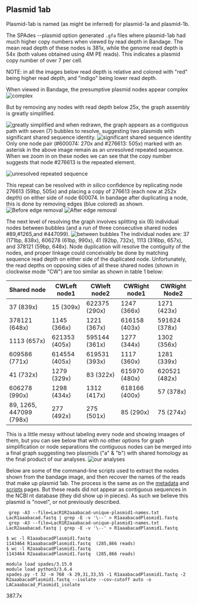 ---
---

## Plasmid 1ab

Plasmid-1ab is named (as might be inferred) for plasmid-1a and plasmid-1b.

The SPAdes --plasmid option generated `.gfa` files where plasmid-1ab had much higher copy numbers when viewed by read depth in Bandage. The mean read depth of these nodes is 381x, while the genome read depth is 54x (both values obtained using 4M PE reads). This indicates a plasmid copy number of over 7 per cell.

NOTE: in all the images below read depth is relative and colored with "red" being higher read depth, and "indigo" being lower read depth.

When viewed in Bandage, the presumptive plasmid nodes appear complex ![complex](/fig/Plasmid1ab-exploded-before-trimming-selected.png) 

But by removing any nodes with read depth below 25x, the graph assembly is greatly simplified.

 ![greatly simplified](/fig/Plasmid1ab-exploded-after-trimming.png) and when redrawn, the graph appears as a contiguous path with seven (7) bubbles to resolve, suggesting two plasmids with significant shared sequence identity. ![significant shared sequence identity](/fig/990-selection-graph.png) Only one node pair (#600074: 270x and #276613: 505x) marked with an asterisk in the above image remain as an unresolved repeated sequence. When we zoom in on these nodes we can see that the copy number suggests that node #276613 is the repeated element.
 
 ![unresolved repeated sequence](/fig/600074-and-276613-graph-labels.png) 
 
  This repeat can be resolved with *in silico* confidence by replicating node 276613 (59bp, 505x) and placing a copy of 276613 (each now at 252x depth) on either side of node 600074. In bandage after duplicating a node, this is done by removing edges (blue colored) as shown.
![Before edge removal](/fig/resolving-600074-v-2sm.png)
![After edge removal](/fig/resolving-600074-v2-Bsm.png) 

The next level of resolving the graph involves splitting six (6) individual nodes between bubbles (and a run of three consecutive shared nodes #89,#1265,and #447099). ![between bubbles](/fig/Plasmid1ab-after-depth-25-trimming-best-layout-depth250-700.png) 
The individual nodes are: 37 (171bp, 838x), 606278 (61bp, 990x), 41 (92bp, 732x), 1113 (316bp, 657x), and 378121 (59bp, 648x). Node duplication will resolve the contiguity of the nodes, and proper linkage could conceivably be done by matching sequence read depth on either side of the duplicated node. Unfortunately, the read depths on opposing sides of all these shared nodes (shown in clockwise mode "CW") are too similar as shown in table 1 below:

| Shared node | CWLeft node1 | CWleft node2 | CWRight node1 | CWRight Node2 | 
| --- | --- | --- | --- | --- |
| 37 (839x) | 15 (309x) | 622375 (290x) | 1247 (366x) | 1271 (423x) |
| 378121 (648x) | 1145 (366x) | 1221 (367x) | 616158 (403x) | 591624 (378x) |
| 1113 (657x) | 621353 (405x) | 595144 (361x) | 1277 (344x) | 1302 (356x) |
| 609586 (771x) | 614554 (405x) | 619531 (393x) | 1117 (360x) | 1281 (339x) |
| 41 (732x) | 1279 (329x) | 83 (322x) | 615970 (480x) | 620521 (482x) |
| 606278 (990x) | 1298 (434x) | 1312 (417x) | 618166 (400x) | 57 (378x) |
| 89, 1265, 447099 (798x) | 277 (492x) | 275 (501x) | 85 (290x) | 75 (274x) |

This is a little messy without labeling every node and showing imaages of them, but you can see below that with no other options for graph simplification or node separations
the contiguous nodes can be merged into a final graph suggesting two plasmids ("a" & "b") 
with shared homology as the final product of our analyses. ![our analyses](/fig/Plasmid1ab-simplified_graphs.png) 

Below are some of the command-line scripts used to extract the nodes shown from the bandage image, and then 
recover the names of the reads that make up plasmid 1ab. The process is the same as on the [metadata](/metadata.md) 
and [scripts](/scripts.md) pages. But these reads did not appear as contiguous sequences in the NCBI nt database (they did show up in pieces). As such we believe this plasmid is "novel", or not previously described.


```
 grep -A3 --file=LacR1R2aaabacad-unique-plasmid1-names.txt LacR1aaabacad.fastq | grep -E -v '\--' > R1aaabacadPlasmid1.fastq
 grep -A3 --file=LacR1R2aaabacad-unique-plasmid1-names.txt LacR2aaabacad.fastq | grep -E -v '\--' > R1aaabacadPlasmid1.fastq
```

```
$ wc -l R1aaabacadPlasmid1.fastq
1143464 R1aaabacadPlasmid1.fastq  (285,866 reads)
$ wc -l R2aaabacadPlasmid1.fastq
1143464 R2aaabacadPlasmid1.fastq  (285,866 reads)
```

```
module load spades/3.15.0
module load python3/3.6.4
spades.py -t 32 -m 768 -k 29,31,33,55 -1 R1aaabacadPlasmid1.fastq -2 R2aaabacadPlasmid1.fastq --isolate --cov-cutoff auto -o LACaaabacad_Plasmid1_isolate
```






387.7x